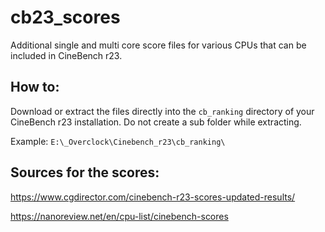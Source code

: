 # cb23_scores
Additional single and multi core score files for various CPUs that can be included in CineBench r23.

## How to:
Download or extract the files directly into the `cb_ranking` directory of your CineBench r23 installation. Do not create a sub folder while extracting.

Example: `E:\_Overclock\Cinebench_r23\cb_ranking\`

## Sources for the scores:
https://www.cgdirector.com/cinebench-r23-scores-updated-results/

https://nanoreview.net/en/cpu-list/cinebench-scores

